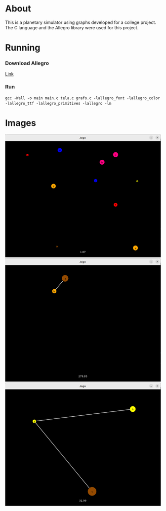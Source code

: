 # About
 This is a planetary simulator using graphs developed for a college project. The C language and the Allegro library were used for this project.

# Running
### Download Allegro
[Link](https://github.com/liballeg/allegro_wiki/wiki/Quickstart)
### Run
`gcc -Wall -o main main.c tela.c grafo.c -lallegro_font -lallegro_color -lallegro_ttf -lallegro_primitives -lallegro -lm`
# Images
![Image 1](images/1.png)
![Image 2](images/2.png)
![Image 3](images/3.png)
